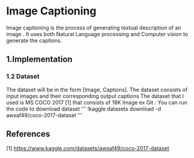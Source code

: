 # Image Captioning 
Image captioning is the process of generating textual description of an image .
It uses both Natural Language processing and Computer vision to generate the captions.
## 1.Implementation
### 1.2 Dataset 
The dataset will be in the form [Image, Captions].
The dataset consists of input images and their corresponding output captions
The dataset that I used is MS COCO 2017 [1] that consists of 18K Image
ex Git :
You can run the code to download dataset
'''
!kaggle datasets download -d awsaf49/coco-2017-dataset
'''

## References
[1] https://www.kaggle.com/datasets/awsaf49/coco-2017-dataset
